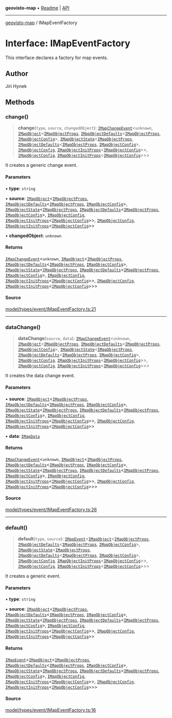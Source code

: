 **geovisto-map** • [Readme](../README.md) \| [API](../globals.md)

***

[geovisto-map](../README.md) / IMapEventFactory

# Interface: IMapEventFactory

This interface declares a factory for map events.

## Author

Jiri Hynek

## Methods

### change()

> **change**(`type`, `source`, `changedObject`): [`IMapChangeEvent`](IMapChangeEvent.md)\<`unknown`, [`IMapObject`](IMapObject.md)\<[`IMapObjectProps`](../type-aliases/IMapObjectProps.md), [`IMapObjectDefaults`](IMapObjectDefaults.md)\<[`IMapObjectProps`](../type-aliases/IMapObjectProps.md), [`IMapObjectConfig`](../type-aliases/IMapObjectConfig.md)\>, [`IMapObjectState`](IMapObjectState.md)\<[`IMapObjectProps`](../type-aliases/IMapObjectProps.md), [`IMapObjectDefaults`](IMapObjectDefaults.md)\<[`IMapObjectProps`](../type-aliases/IMapObjectProps.md), [`IMapObjectConfig`](../type-aliases/IMapObjectConfig.md)\>, [`IMapObjectConfig`](../type-aliases/IMapObjectConfig.md), [`IMapObjectInitProps`](../type-aliases/IMapObjectInitProps.md)\<[`IMapObjectConfig`](../type-aliases/IMapObjectConfig.md)\>\>, [`IMapObjectConfig`](../type-aliases/IMapObjectConfig.md), [`IMapObjectInitProps`](../type-aliases/IMapObjectInitProps.md)\<[`IMapObjectConfig`](../type-aliases/IMapObjectConfig.md)\>\>\>

It creates a generic change event.

#### Parameters

• **type**: `string`

• **source**: [`IMapObject`](IMapObject.md)\<[`IMapObjectProps`](../type-aliases/IMapObjectProps.md), [`IMapObjectDefaults`](IMapObjectDefaults.md)\<[`IMapObjectProps`](../type-aliases/IMapObjectProps.md), [`IMapObjectConfig`](../type-aliases/IMapObjectConfig.md)\>, [`IMapObjectState`](IMapObjectState.md)\<[`IMapObjectProps`](../type-aliases/IMapObjectProps.md), [`IMapObjectDefaults`](IMapObjectDefaults.md)\<[`IMapObjectProps`](../type-aliases/IMapObjectProps.md), [`IMapObjectConfig`](../type-aliases/IMapObjectConfig.md)\>, [`IMapObjectConfig`](../type-aliases/IMapObjectConfig.md), [`IMapObjectInitProps`](../type-aliases/IMapObjectInitProps.md)\<[`IMapObjectConfig`](../type-aliases/IMapObjectConfig.md)\>\>, [`IMapObjectConfig`](../type-aliases/IMapObjectConfig.md), [`IMapObjectInitProps`](../type-aliases/IMapObjectInitProps.md)\<[`IMapObjectConfig`](../type-aliases/IMapObjectConfig.md)\>\>

• **changedObject**: `unknown`

#### Returns

[`IMapChangeEvent`](IMapChangeEvent.md)\<`unknown`, [`IMapObject`](IMapObject.md)\<[`IMapObjectProps`](../type-aliases/IMapObjectProps.md), [`IMapObjectDefaults`](IMapObjectDefaults.md)\<[`IMapObjectProps`](../type-aliases/IMapObjectProps.md), [`IMapObjectConfig`](../type-aliases/IMapObjectConfig.md)\>, [`IMapObjectState`](IMapObjectState.md)\<[`IMapObjectProps`](../type-aliases/IMapObjectProps.md), [`IMapObjectDefaults`](IMapObjectDefaults.md)\<[`IMapObjectProps`](../type-aliases/IMapObjectProps.md), [`IMapObjectConfig`](../type-aliases/IMapObjectConfig.md)\>, [`IMapObjectConfig`](../type-aliases/IMapObjectConfig.md), [`IMapObjectInitProps`](../type-aliases/IMapObjectInitProps.md)\<[`IMapObjectConfig`](../type-aliases/IMapObjectConfig.md)\>\>, [`IMapObjectConfig`](../type-aliases/IMapObjectConfig.md), [`IMapObjectInitProps`](../type-aliases/IMapObjectInitProps.md)\<[`IMapObjectConfig`](../type-aliases/IMapObjectConfig.md)\>\>\>

#### Source

[model/types/event/IMapEventFactory.ts:21](https://github.com/geovisto/geovisto-map/blob/5ee2cb5d45c19062fc8fc6beefa2848c076518b6/src/model/types/event/IMapEventFactory.ts#L21)

***

### dataChange()

> **dataChange**(`source`, `data`): [`IMapChangeEvent`](IMapChangeEvent.md)\<`unknown`, [`IMapObject`](IMapObject.md)\<[`IMapObjectProps`](../type-aliases/IMapObjectProps.md), [`IMapObjectDefaults`](IMapObjectDefaults.md)\<[`IMapObjectProps`](../type-aliases/IMapObjectProps.md), [`IMapObjectConfig`](../type-aliases/IMapObjectConfig.md)\>, [`IMapObjectState`](IMapObjectState.md)\<[`IMapObjectProps`](../type-aliases/IMapObjectProps.md), [`IMapObjectDefaults`](IMapObjectDefaults.md)\<[`IMapObjectProps`](../type-aliases/IMapObjectProps.md), [`IMapObjectConfig`](../type-aliases/IMapObjectConfig.md)\>, [`IMapObjectConfig`](../type-aliases/IMapObjectConfig.md), [`IMapObjectInitProps`](../type-aliases/IMapObjectInitProps.md)\<[`IMapObjectConfig`](../type-aliases/IMapObjectConfig.md)\>\>, [`IMapObjectConfig`](../type-aliases/IMapObjectConfig.md), [`IMapObjectInitProps`](../type-aliases/IMapObjectInitProps.md)\<[`IMapObjectConfig`](../type-aliases/IMapObjectConfig.md)\>\>\>

It creates the data change event.

#### Parameters

• **source**: [`IMapObject`](IMapObject.md)\<[`IMapObjectProps`](../type-aliases/IMapObjectProps.md), [`IMapObjectDefaults`](IMapObjectDefaults.md)\<[`IMapObjectProps`](../type-aliases/IMapObjectProps.md), [`IMapObjectConfig`](../type-aliases/IMapObjectConfig.md)\>, [`IMapObjectState`](IMapObjectState.md)\<[`IMapObjectProps`](../type-aliases/IMapObjectProps.md), [`IMapObjectDefaults`](IMapObjectDefaults.md)\<[`IMapObjectProps`](../type-aliases/IMapObjectProps.md), [`IMapObjectConfig`](../type-aliases/IMapObjectConfig.md)\>, [`IMapObjectConfig`](../type-aliases/IMapObjectConfig.md), [`IMapObjectInitProps`](../type-aliases/IMapObjectInitProps.md)\<[`IMapObjectConfig`](../type-aliases/IMapObjectConfig.md)\>\>, [`IMapObjectConfig`](../type-aliases/IMapObjectConfig.md), [`IMapObjectInitProps`](../type-aliases/IMapObjectInitProps.md)\<[`IMapObjectConfig`](../type-aliases/IMapObjectConfig.md)\>\>

• **data**: [`IMapData`](../type-aliases/IMapData.md)

#### Returns

[`IMapChangeEvent`](IMapChangeEvent.md)\<`unknown`, [`IMapObject`](IMapObject.md)\<[`IMapObjectProps`](../type-aliases/IMapObjectProps.md), [`IMapObjectDefaults`](IMapObjectDefaults.md)\<[`IMapObjectProps`](../type-aliases/IMapObjectProps.md), [`IMapObjectConfig`](../type-aliases/IMapObjectConfig.md)\>, [`IMapObjectState`](IMapObjectState.md)\<[`IMapObjectProps`](../type-aliases/IMapObjectProps.md), [`IMapObjectDefaults`](IMapObjectDefaults.md)\<[`IMapObjectProps`](../type-aliases/IMapObjectProps.md), [`IMapObjectConfig`](../type-aliases/IMapObjectConfig.md)\>, [`IMapObjectConfig`](../type-aliases/IMapObjectConfig.md), [`IMapObjectInitProps`](../type-aliases/IMapObjectInitProps.md)\<[`IMapObjectConfig`](../type-aliases/IMapObjectConfig.md)\>\>, [`IMapObjectConfig`](../type-aliases/IMapObjectConfig.md), [`IMapObjectInitProps`](../type-aliases/IMapObjectInitProps.md)\<[`IMapObjectConfig`](../type-aliases/IMapObjectConfig.md)\>\>\>

#### Source

[model/types/event/IMapEventFactory.ts:26](https://github.com/geovisto/geovisto-map/blob/5ee2cb5d45c19062fc8fc6beefa2848c076518b6/src/model/types/event/IMapEventFactory.ts#L26)

***

### default()

> **default**(`type`, `source`): [`IMapEvent`](IMapEvent.md)\<[`IMapObject`](IMapObject.md)\<[`IMapObjectProps`](../type-aliases/IMapObjectProps.md), [`IMapObjectDefaults`](IMapObjectDefaults.md)\<[`IMapObjectProps`](../type-aliases/IMapObjectProps.md), [`IMapObjectConfig`](../type-aliases/IMapObjectConfig.md)\>, [`IMapObjectState`](IMapObjectState.md)\<[`IMapObjectProps`](../type-aliases/IMapObjectProps.md), [`IMapObjectDefaults`](IMapObjectDefaults.md)\<[`IMapObjectProps`](../type-aliases/IMapObjectProps.md), [`IMapObjectConfig`](../type-aliases/IMapObjectConfig.md)\>, [`IMapObjectConfig`](../type-aliases/IMapObjectConfig.md), [`IMapObjectInitProps`](../type-aliases/IMapObjectInitProps.md)\<[`IMapObjectConfig`](../type-aliases/IMapObjectConfig.md)\>\>, [`IMapObjectConfig`](../type-aliases/IMapObjectConfig.md), [`IMapObjectInitProps`](../type-aliases/IMapObjectInitProps.md)\<[`IMapObjectConfig`](../type-aliases/IMapObjectConfig.md)\>\>\>

It creates a generic event.

#### Parameters

• **type**: `string`

• **source**: [`IMapObject`](IMapObject.md)\<[`IMapObjectProps`](../type-aliases/IMapObjectProps.md), [`IMapObjectDefaults`](IMapObjectDefaults.md)\<[`IMapObjectProps`](../type-aliases/IMapObjectProps.md), [`IMapObjectConfig`](../type-aliases/IMapObjectConfig.md)\>, [`IMapObjectState`](IMapObjectState.md)\<[`IMapObjectProps`](../type-aliases/IMapObjectProps.md), [`IMapObjectDefaults`](IMapObjectDefaults.md)\<[`IMapObjectProps`](../type-aliases/IMapObjectProps.md), [`IMapObjectConfig`](../type-aliases/IMapObjectConfig.md)\>, [`IMapObjectConfig`](../type-aliases/IMapObjectConfig.md), [`IMapObjectInitProps`](../type-aliases/IMapObjectInitProps.md)\<[`IMapObjectConfig`](../type-aliases/IMapObjectConfig.md)\>\>, [`IMapObjectConfig`](../type-aliases/IMapObjectConfig.md), [`IMapObjectInitProps`](../type-aliases/IMapObjectInitProps.md)\<[`IMapObjectConfig`](../type-aliases/IMapObjectConfig.md)\>\>

#### Returns

[`IMapEvent`](IMapEvent.md)\<[`IMapObject`](IMapObject.md)\<[`IMapObjectProps`](../type-aliases/IMapObjectProps.md), [`IMapObjectDefaults`](IMapObjectDefaults.md)\<[`IMapObjectProps`](../type-aliases/IMapObjectProps.md), [`IMapObjectConfig`](../type-aliases/IMapObjectConfig.md)\>, [`IMapObjectState`](IMapObjectState.md)\<[`IMapObjectProps`](../type-aliases/IMapObjectProps.md), [`IMapObjectDefaults`](IMapObjectDefaults.md)\<[`IMapObjectProps`](../type-aliases/IMapObjectProps.md), [`IMapObjectConfig`](../type-aliases/IMapObjectConfig.md)\>, [`IMapObjectConfig`](../type-aliases/IMapObjectConfig.md), [`IMapObjectInitProps`](../type-aliases/IMapObjectInitProps.md)\<[`IMapObjectConfig`](../type-aliases/IMapObjectConfig.md)\>\>, [`IMapObjectConfig`](../type-aliases/IMapObjectConfig.md), [`IMapObjectInitProps`](../type-aliases/IMapObjectInitProps.md)\<[`IMapObjectConfig`](../type-aliases/IMapObjectConfig.md)\>\>\>

#### Source

[model/types/event/IMapEventFactory.ts:16](https://github.com/geovisto/geovisto-map/blob/5ee2cb5d45c19062fc8fc6beefa2848c076518b6/src/model/types/event/IMapEventFactory.ts#L16)
